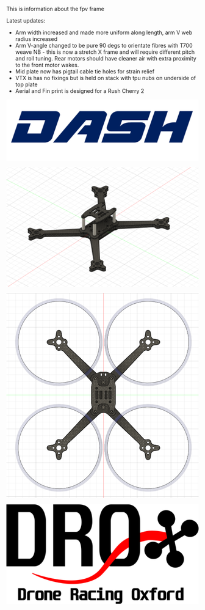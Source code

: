 This is information about the fpv frame

Latest updates:
- Arm width increased and made more uniform along length, arm V web radius increased 
- Arm V-angle changed to be pure 90 degs to orientate fibres with T700 weave NB - this is now a stretch X frame and will require different pitch and roll tuning. Rear motors should have cleaner air with extra proximity to the front motor wakes.
- Mid plate now has pigtail cable tie holes for strain relief
- VTX is has no fixings but is held on stack with tpu nubs on underside of top plate
- Aerial and Fin print is designed for a Rush Cherry 2
  

![image](images/dash_logo.png)

![image](images/frame.png)

![image](images/frame_above.png)

![image](images/Logo.png)
